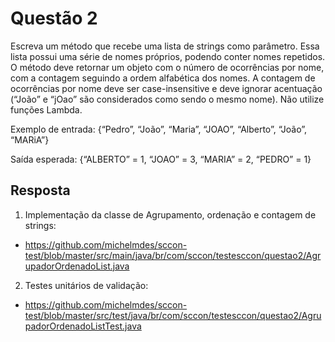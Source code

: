 # Questão 2

Escreva um método que recebe uma lista de strings como parâmetro. Essa lista possui uma série de nomes
próprios, podendo conter nomes repetidos. O método deve retornar um objeto com o número de
ocorrências por nome, com a contagem seguindo a ordem alfabética dos nomes. A contagem de ocorrências
por nome deve ser case-insensitive e deve ignorar acentuação (“João” e “jOao” são considerados como
sendo o mesmo nome). Não utilize funções Lambda.

Exemplo de entrada: {“Pedro”, “João”, “Maria”, “JOAO”, “Alberto”, “João”, “MARiA”}

Saída esperada: {“ALBERTO” = 1, “JOAO” = 3, “MARIA” = 2, “PEDRO” = 1}
 
## Resposta
 
 1. Implementação da classe de Agrupamento, ordenação e contagem de strings:
 - https://github.com/michelmdes/sccon-test/blob/master/src/main/java/br/com/sccon/testesccon/questao2/AgrupadorOrdenadoList.java
 2. Testes unitários de validação: 
 - https://github.com/michelmdes/sccon-test/blob/master/src/test/java/br/com/sccon/testesccon/questao2/AgrupadorOrdenadoListTest.java
 